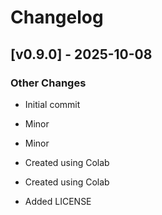 # Changelog

## [v0.9.0] - 2025-10-08

### Other Changes

- Initial commit

- Minor

- Minor

- Created using Colab

- Created using Colab

- Added LICENSE


